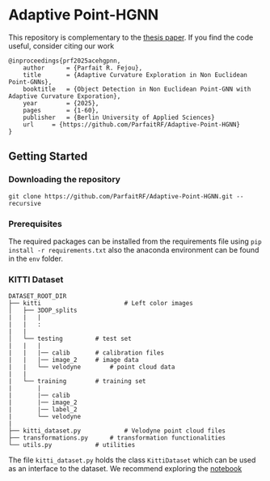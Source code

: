 # Adaptive Point-HGNN

This repository is complementary to the [thesis paper](paper/main.pdf). If you find the code useful, consider citing our work

```plaintext
@inproceedings{prf2025acehgpnn,
    author    	= {Parfait R. Fejou},
    title     	= {Adaptive Curvature Exploration in Non Euclidean Point-GNNs},
    booktitle 	= {Object Detection in Non Euclidean Point-GNN with Adaptive Curvature Exporation},
    year      	= {2025},
    pages     	= {1-60},
    publisher 	= {Berlin University of Applied Sciences}
    url 	= {https://github.com/ParfaitRF/Adaptive-Point-HGNN}
}
```

## Getting Started

### Downloading the repository

```plaintext
git clone https://github.com/ParfaitRF/Adaptive-Point-HGNN.git --recursive
```

### Prerequisites

The required packages can be installed from the requirements file using `pip install -r requirements.txt` also the anaconda environment can be found in the `env` folder.

### KITTI Dataset

```plaintext
DATASET_ROOT_DIR
├── kitti                    	# Left color images
│   ├── 3DOP_splits
|   |   |
|   |   :  
|   |   
│   └── testing 		# test set
|   |   |
|   |   |── calib		# calibration files
|   |   |── image_2		# image data
|   |   └── velodyne		# point cloud data
|   |
|   └── training		# training set
|       |
|       |── calib
|       |── image_2
|       |── label_2
|       └── velodyne
|   
├── kitti_dataset.py         	# Velodyne point cloud files
├── transformations.py		# transformation functionalities
└── utils.py			# utilities
```

The file `kitti_dataset.py` holds the class `KittiDataset` which can be used as an interface to the dataset. We recommend exploring the [notebook](notebook.ipynb)
